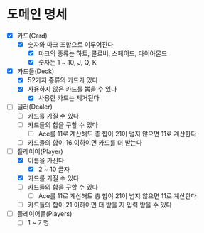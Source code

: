 # 도메인 명세
- [x] 카드(Card)
  - [x] 숫자와 마크 조합으로 이루어진다
    - [x] 마크의 종류는 하트, 클로버, 스페이드, 다이아몬드
    - [x] 숫자는 1 ~ 10, J, Q, K
- [x] 카드들(Deck)
  - [x] 52가지 종류의 카드가 있다
  - [x] 사용하지 않은 카드를 뽑을 수 있다
    - [x] 사용한 카드는 제거된다
- [ ] 딜러(Dealer)
  - [ ] 카드를 가질 수 있다
  - [ ] 카드들의 합을 구할 수 있다
    - [ ] Ace를 11로 계산해도 총 합이 21이 넘지 않으면 11로 계산한다
  - [ ] 카드들의 합이 16 이하이면 카드를 더 받는다
- [ ] 플레이어(Player)
  - [x] 이름을 가진다
    - [x] 2 ~ 10 글자
  - [x] 카드를 가질 수 있다
  - [ ] 카드들의 합을 구할 수 있다
    - [ ] Ace를 11로 계산해도 총 합이 21이 넘지 않으면 11로 계산한다
  - [ ] 카드들의 합이 21 이하이면 더 받을 지 입력 받을 수 있다
- [ ] 플레이어들(Players)
  - [ ] 1 ~ 7 명